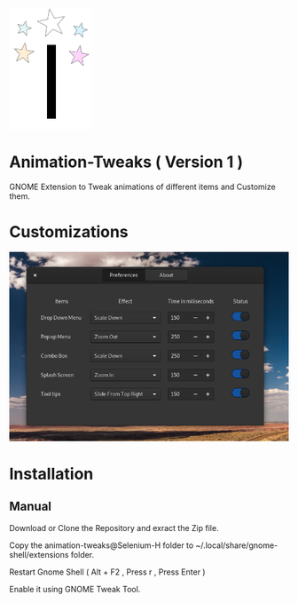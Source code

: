 ![Screenshot](/animation-tweaks@Selenium-H/eicon.png) 
# **Animation-Tweaks** ( Version 1 )
GNOME Extension to Tweak animations of different items and Customize them.

# Customizations

![Screenshot](/Screenshots/image1.png)

# Installation

## Manual
Download or Clone the Repository and exract the Zip file.

Copy the animation-tweaks@Selenium-H folder to ~/.local/share/gnome-shell/extensions folder.

Restart Gnome Shell ( Alt + F2 , Press r , Press Enter )

Enable it using GNOME Tweak Tool.


